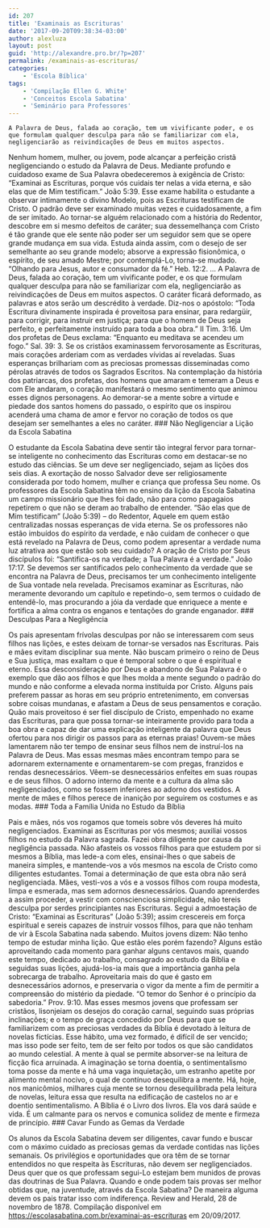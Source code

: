 ```yaml
---
id: 207
title: 'Examinais as Escrituras'
date: '2017-09-20T09:38:34-03:00'
author: alexluza
layout: post
guid: 'http://alexandre.pro.br/?p=207'
permalink: /examinais-as-escrituras/
categories:
    - 'Escola Bíblica'
tags:
    - 'Compilação Ellen G. White'
    - 'Conceitos Escola Sabatina'
    - 'Seminário para Professores'
---
```


```
A Palavra de Deus, falada ao coração, tem um vivificante poder, e os que formulam qualquer desculpa para não se familiarizar com ela, negligenciarão as reivindicações de Deus em muitos aspectos.
```

Nenhum homem, mulher, ou jovem, pode alcançar a perfeição cristã negligenciando o estudo da Palavra de Deus. Mediante profundo e cuidadoso exame de Sua Palavra obedeceremos à exigência de Cristo: “Examinai as Escrituras, porque vós cuidais ter nelas a vida eterna, e são elas que de Mim testificam.” João 5:39. Esse exame habilita o estudante a observar intimamente o divino Modelo, pois as Escrituras testificam de Cristo. O padrão deve ser examinado muitas vezes e cuidadosamente, a fim de ser imitado. Ao tornar-se alguém relacionado com a história do Redentor, descobre em si mesmo defeitos de caráter; sua dessemelhança com Cristo é tão grande que ele sente não poder ser um seguidor sem que se opere grande mudança em sua vida. Estuda ainda assim, com o desejo de ser semelhante ao seu grande modelo; absorve a expressão fisionômica, o espírito, de seu amado Mestre; por contemplá-Lo, torna-se mudado. “Olhando para Jesus, autor e consumador da fé.” Heb. 12:2. … A Palavra de Deus, falada ao coração, tem um vivificante poder, e os que formulam qualquer desculpa para não se familiarizar com ela, negligenciarão as reivindicações de Deus em muitos aspectos. O caráter ficará deformado, as palavras e atos serão um descrédito à verdade. Diz-nos o apóstolo: “Toda Escritura divinamente inspirada é proveitosa para ensinar, para redargüir, para corrigir, para instruir em justiça; para que o homem de Deus seja perfeito, e perfeitamente instruído para toda a boa obra.” II Tim. 3:16. Um dos profetas de Deus exclama: “Enquanto eu meditava se acendeu um fogo.” Sal. 39: 3. Se os cristãos examinassem fervorosamente as Escrituras, mais corações arderiam com as verdades vívidas aí reveladas. Suas esperanças brilhariam com as preciosas promessas disseminadas como pérolas através de todos os Sagrados Escritos. Na contemplação da história dos patriarcas, dos profetas, dos homens que amaram e temeram a Deus e com Ele andaram, o coração manifestará o mesmo sentimento que animou esses dignos personagens. Ao demorar-se a mente sobre a virtude e piedade dos santos homens do passado, o espírito que os inspirou acenderá uma chama de amor e fervor no coração de todos os que desejam ser semelhantes a eles no caráter. ### Não Negligenciar a Lição da Escola Sabatina

O estudante da Escola Sabatina deve sentir tão integral fervor para tornar-se inteligente no conhecimento das Escrituras como em destacar-se no estudo das ciências. Se um deve ser negligenciado, sejam as lições dos seis dias. A exortação de nosso Salvador deve ser religiosamente considerada por todo homem, mulher e criança que professa Seu nome. Os professores da Escola Sabatina têm no ensino da lição da Escola Sabatina um campo missionário que lhes foi dado, não para como papagaios repetirem o que não se deram ao trabalho de entender. “São elas que de Mim testificam” (João 5:39) – do Redentor, Aquele em quem estão centralizadas nossas esperanças de vida eterna. Se os professores não estão imbuídos do espírito da verdade, e não cuidam de conhecer o que está revelado na Palavra de Deus, como podem apresentar a verdade numa luz atrativa aos que estão sob seu cuidado? A oração de Cristo por Seus discípulos foi: “Santifica-os na verdade; a Tua Palavra é a verdade.” João 17:17. Se devemos ser santificados pelo conhecimento da verdade que se encontra na Palavra de Deus, precisamos ter um conhecimento inteligente de Sua vontade nela revelada. Precisamos examinar as Escrituras, não meramente devorando um capítulo e repetindo-o, sem termos o cuidado de entendê-lo, mas procurando a jóia da verdade que enriquece a mente e fortifica a alma contra os enganos e tentações do grande enganador. ### Desculpas Para a Negligência

Os pais apresentam frívolas desculpas por não se interessarem com seus filhos nas lições, e estes deixam de tornar-se versados nas Escrituras. Pais e mães evitam disciplinar sua mente. Não buscam primeiro o reino de Deus e Sua justiça, mas exaltam o que é temporal sobre o que é espiritual e eterno. Essa desconsideração por Deus e abandono de Sua Palavra é o exemplo que dão aos filhos e que lhes molda a mente segundo o padrão do mundo e não conforme a elevada norma instituída por Cristo. Alguns pais preferem passar as horas em seu próprio entretenimento, em conversas sobre coisas mundanas, e afastam a Deus de seus pensamentos e coração. Quão mais proveitoso é ser fiel discípulo de Cristo, empenhado no exame das Escrituras, para que possa tornar-se inteiramente provido para toda a boa obra e capaz de dar uma explicação inteligente da palavra que Deus ofertou para nos dirigir os passos para as eternas praias! Ouvem-se mães lamentarem não ter tempo de ensinar seus filhos nem de instruí-los na Palavra de Deus. Mas essas mesmas mães encontram tempo para se adornarem externamente e ornamentarem-se com pregas, franzidos e rendas desnecessários. Vêem-se desnecessários enfeites em suas roupas e de seus filhos. O adorno interno da mente e a cultura da alma são negligenciados, como se fossem inferiores ao adorno dos vestidos. A mente de mães e filhos perece de inanição por seguirem os costumes e as modas. ### Toda a Família Unida no Estudo da Bíblia

Pais e mães, nós vos rogamos que tomeis sobre vós deveres há muito negligenciados. Examinai as Escrituras por vós mesmos; auxiliai vossos filhos no estudo da Palavra sagrada. Fazei obra diligente por causa da negligência passada. Não afasteis os vossos filhos para que estudem por si mesmos a Bíblia, mas lede-a com eles, ensinai-lhes o que sabeis de maneira simples, e mantende-vos a vós mesmos na escola de Cristo como diligentes estudantes. Tomai a determinação de que esta obra não será negligenciada. Mães, vesti-vos a vós e a vossos filhos com roupa modesta, limpa e esmerada, mas sem adornos desnecessários. Quando aprenderdes a assim proceder, a vestir com conscienciosa simplicidade, não tereis desculpa por serdes principiantes nas Escrituras. Segui a admoestação de Cristo: “Examinai as Escrituras” (João 5:39); assim crescereis em força espiritual e sereis capazes de instruir vossos filhos, para que não tenham de vir à Escola Sabatina nada sabendo. Muitos jovens dizem: Não tenho tempo de estudar minha lição. Que estão eles porém fazendo? Alguns estão aproveitando cada momento para ganhar alguns centavos mais, quando este tempo, dedicado ao trabalho, consagrado ao estudo da Bíblia e seguidas suas lições, ajudá-los-ia mais que a importância ganha pela sobrecarga de trabalho. Aproveitaria mais do que é gasto em desnecessários adornos, e preservaria o vigor da mente a fim de permitir a compreensão do mistério da piedade. “O temor do Senhor é o princípio da sabedoria.” Prov. 9:10. Mas esses mesmos jovens que professam ser cristãos, lisonjeiam os desejos do coração carnal, seguindo suas próprias inclinações; e o tempo de graça concedido por Deus para que se familiarizem com as preciosas verdades da Bíblia é devotado à leitura de novelas fictícias. Esse hábito, uma vez formado, é difícil de ser vencido; mas isso pode ser feito, tem de ser feito por todos os que são candidatos ao mundo celestial. A mente à qual se permite absorver-se na leitura de ficção fica arruinada. A imaginação se torna doentia, o sentimentalismo toma posse da mente e há uma vaga inquietação, um estranho apetite por alimento mental nocivo, o qual de contínuo desequilibra a mente. Há, hoje, nos manicômios, milhares cuja mente se tornou desequilibrada pela leitura de novelas, leitura essa que resulta na edificação de castelos no ar e doentio sentimentalismo. A Bíblia é o Livro dos livros. Ela vos dará saúde e vida. É um calmante para os nervos e comunica solidez de mente e firmeza de princípio. ### Cavar Fundo as Gemas da Verdade

Os alunos da Escola Sabatina devem ser diligentes, cavar fundo e buscar com o máximo cuidado as preciosas gemas da verdade contidas nas lições semanais. Os privilégios e oportunidades que ora têm de se tornar entendidos no que respeita às Escrituras, não devem ser negligenciados. Deus quer que os que professam segui-Lo estejam bem munidos de provas das doutrinas de Sua Palavra. Quando e onde podem tais provas ser melhor obtidas que, na juventude, através da Escola Sabatina? De maneira alguma devem os pais tratar isso com indiferença. Review and Herald, 28 de novembro de 1878. Compilação disponível em https://escolasabatina.com.br/examinai-as-escrituras em 20/09/2017.